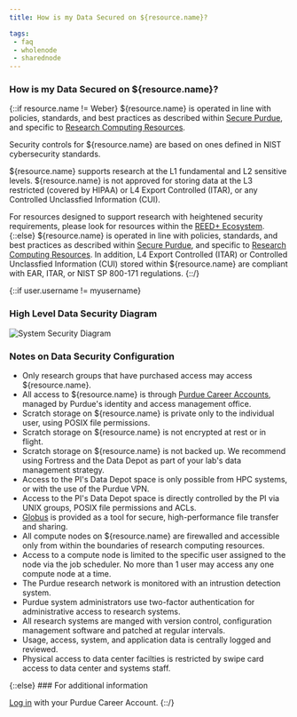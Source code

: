 ```yaml
---
title: How is my Data Secured on ${resource.name}?

tags:
 - faq
 - wholenode
 - sharednode
---
```


### How is my Data Secured on ${resource.name}?
{::if resource.name != Weber}
${resource.name} is operated in line with policies, standards, and best practices as described within <A href="https://www.purdue.edu/securepurdue">Secure Purdue</a>, and specific to <a href="/policies"> Research Computing Resources</a>.

Security controls for ${resource.name} are based on ones defined in NIST cybersecurity standards.

${resource.name} supports research at the L1 fundamental and L2 sensitive levels.
${resource.name} is not approved for storing data at the L3 restricted (covered by HIPAA) or L4 Export Controlled (ITAR), or any Controlled Unclassfied Information (CUI).


For resources designed to support research with heightened security requirements, please look for resources within the <A href="/services/reedplus/">REED+ Ecosystem</a>.
{::else}
${resource.name} is operated in line with policies, standards, and best practices as described within <A href="https://www.purdue.edu/securepurdue">Secure Purdue</a>, and specific to <a href="/policies"> Research Computing Resources</a>.  In addition, L4 Export Controlled (ITAR) or Controlled Unclassfied Information (CUI) stored within ${resource.name} are compliant with EAR, ITAR, or NIST SP 800-171 regulations.
{::/}

{::if user.username != myusername}
### High Level Data Security Diagram

<img src="/compute/${resource.hostname}/images/secdiagram.png" alt="System Security Diagram" />

### Notes on Data Security Configuration
<ul>
<li>Only research groups that have purchased access may access ${resource.name}.</li>
<li>All access to ${resource.name} is through <a href="https://www.purdue.edu/securepurdue/iamoServices/index.php">Purdue Career Accounts</a>, managed by Purdue's identity and access management office.</li>
<li>Scratch storage on ${resource.name} is private only to the individual user, using POSIX file permissions.</li>
<li>Scratch storage on ${resource.name} is not encrypted at rest or in flight.</li>
<li>Scratch storage on ${resource.name} is not backed up. We recommend using Fortress and the Data Depot as part of your lab's data management strategy.</li>
<li>Access to the PI's Data Depot space is only possible from HPC systems, or with the use of the Purdue VPN.</li>
<li>Access to the PI's Data Depot space is directly controlled by the PI via UNIX groups, POSIX file permissions and ACLs.</li>
<li><a href="https://transfer.rcac.purdue.edu">Globus</a> is provided as a tool for secure, high-performance file transfer and sharing.</li>
<li>All compute nodes on ${resource.name} are firewalled and accessible only from within the boundaries of research computing resources.</li>
<li>Access to a compute node is limited to the specific user assigned to the node via the job scheduler. No more than 1 user may access any one compute node at a time.</li>
<li>The Purdue research network is monitored with an intrustion detection system.</li>
<li>Purdue system administrators use two-factor authentication for administrative access to research systems.</li>
<li>All research systems are manged with version control, configuration management software and patched at regular intervals.</li>
<li>Usage, access, system, and application data is centrally logged and reviewed.</li>
<li>Physical access to data center facilties is restricted by swipe card access to data center and systems staff.</li>
</ul>
{::else}
### For additional information

<a href="/login">Log in</a> with your Purdue Career Account.
{::/}
